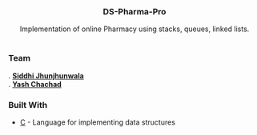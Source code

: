 <br/>
<p align="center">
  
<h3 align="center">DS-Pharma-Pro</h3>
  <p align="center">
      Implementation of online Pharmacy using stacks, queues, linked lists.
    <br />
    <br />
  </p>
</p>

<h3>Team </h3>
 . <a href="https://github.com/SiddhiJhunjhunwala"><b>Siddhi Jhunjhunwala</b></a> <br/>
 . <a href="https://github.com/yash-chad"><b>Yash Chachad</b></a> 

### Built With
* [C](https://www.cprogramming.com/) - Language for implementing data structures
